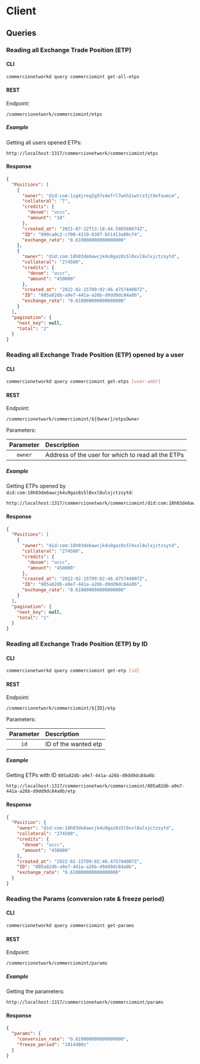 <!--
order: 5
-->

# Client

## Queries

### Reading all Exchange Trade Position (ETP)

#### CLI

```sh
commercionetworkd query commerciomint get-all-etps
```

#### REST

Endpoint:
   
```
/commercionetwork/commerciomint/etps
```

##### Example

Getting all users opened ETPs:

```
http://localhost:1317/commercionetwork/commerciomint/etps
```

#### Response
```json
{
  "Positions": [
    {
      "owner": "did:com:1zg4jreq2g57s4efrl7wnh2swtrz3jt9nfaumcm",
      "collateral": "7",
      "credits": {
        "denom": "uccc",
        "amount": "10"
      },
      "created_at": "2021-07-22T13:18:44.598560074Z",
      "ID": "090ca0c2-cf00-4119-8307-b51413a00cf4",
      "exchange_rate": "0.610000000000000000"
    },
    {
      "owner": "did:com:18h03de6awcjk4u9gaz8s5l0xxl8ulxjctzsytd",
      "collateral": "274500",
      "credits": {
        "denom": "uccc",
        "amount": "450000"
      },
      "created_at": "2022-02-15T09:02:46.475744007Z",
      "ID": "805a82db-a9e7-441a-a26b-d9dd9dc84a0b",
      "exchange_rate": "0.610000000000000000"
    }
  ],
  "pagination": {
    "next_key": null,
    "total": "2"
  }
}
```

### Reading all Exchange Trade Position (ETP) opened by a user

#### CLI

```sh
commercionetworkd query commerciomint get-etps [user-addr]
```

#### REST

Endpoint:
   
```
​/commercionetwork​/commerciomint/${Owner}/etpsOwner
```

Parameters:

| Parameter | Description |
| :-------: | :---------- | 
| `owner` | Address of the user for which to read all the ETPs |

##### Example

Getting ETPs opened by `did:com:18h03de6awcjk4u9gaz8s5l0xxl8ulxjctzsytd`:

```
http://localhost:1317/commercionetwork/commerciomint/did:com:18h03de6awcjk4u9gaz8s5l0xxl8ulxjctzsytd/etpsOwner
```

#### Response
```json
{
  "Positions": [
    {
      "owner": "did:com:18h03de6awcjk4u9gaz8s5l0xxl8ulxjctzsytd",
      "collateral": "274500",
      "credits": {
        "denom": "uccc",
        "amount": "450000"
      },
      "created_at": "2022-02-15T09:02:46.475744007Z",
      "ID": "805a82db-a9e7-441a-a26b-d9dd9dc84a0b",
      "exchange_rate": "0.610000000000000000"
    }
  ],
  "pagination": {
    "next_key": null,
    "total": "1"
  }
}
```

### Reading all Exchange Trade Position (ETP) by ID

#### CLI

```sh
commercionetworkd query commerciomint get-etp [id]
```

#### REST

Endpoint:
   
```
​/commercionetwork​/commerciomint/${ID}/etp
```

Parameters:

| Parameter | Description |
| :-------: | :---------- | 
| `id` | ID of the wanted etp |

##### Example

Getting ETPs with ID `805a82db-a9e7-441a-a26b-d9dd9dc84a0b`:

```
http://localhost:1317/commercionetwork/commerciomint/805a82db-a9e7-441a-a26b-d9dd9dc84a0b/etp
```

#### Response
```json
{
  "Position": {
    "owner": "did:com:18h03de6awcjk4u9gaz8s5l0xxl8ulxjctzsytd",
    "collateral": "274500",
    "credits": {
      "denom": "uccc",
      "amount": "450000"
    },
    "created_at": "2022-02-15T09:02:46.475744007Z",
    "ID": "805a82db-a9e7-441a-a26b-d9dd9dc84a0b",
    "exchange_rate": "0.610000000000000000"
  }
}
```

### Reading the Params (conversion rate & freeze period)

#### CLI

```bash
commercionetworkd query commerciomint get-params
```

#### REST

Endpoint:
   
```
/commercionetwork​/commerciomint​/params
```

##### Example

Getting the parameters:

```
http://localhost:1317/commercionetwork/commerciomint/params
```

#### Response
```json
{
  "params": {
    "conversion_rate": "0.610000000000000000",
    "freeze_period": "1814400s"
  }
}
```